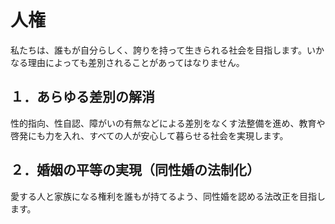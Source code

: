 # 人権

私たちは、誰もが自分らしく、誇りを持って生きられる社会を目指します。いかなる理由によっても差別されることがあってはなりません。

## １．あらゆる差別の解消
性的指向、性自認、障がいの有無などによる差別をなくす法整備を進め、教育や啓発にも力を入れ、すべての人が安心して暮らせる社会を実現します。

## ２．婚姻の平等の実現（同性婚の法制化）
愛する人と家族になる権利を誰もが持てるよう、同性婚を認める法改正を目指します。
